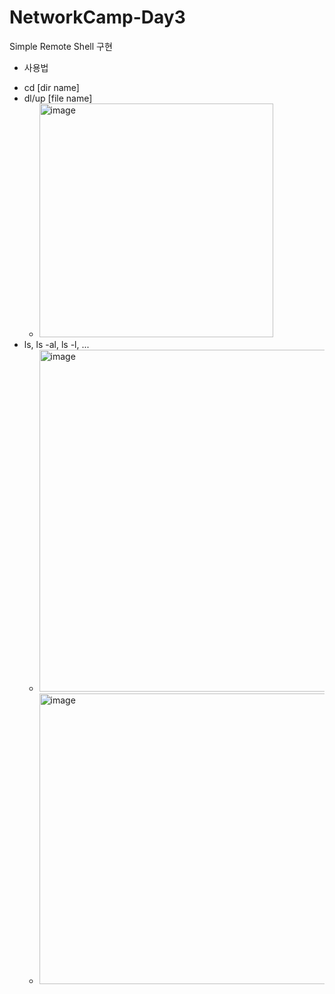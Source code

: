 # NetworkCamp-Day3

Simple Remote Shell 구현

* 사용법
- cd [dir name]
- dl/up [file name]
  -  <img width="374" alt="image" src="https://github.com/user-attachments/assets/79d060f3-77c3-448b-b927-6368d0dc6999">
- ls, ls -al, ls -l, ...
  - <img width="547" alt="image" src="https://github.com/user-attachments/assets/ccd82558-52c0-400f-ad08-6f56ac74530f">
  - <img width="465" alt="image" src="https://github.com/user-attachments/assets/447b2506-c0fc-4834-8864-4bb96556a457">
